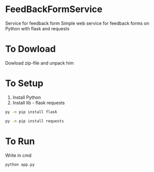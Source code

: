 # FeedBackFormService

Service for feedback form
Simple web service for feedback forms on Python with flask and requests

# To Dowload

Dowload zip-file and unpack him

# To Setup

1. Install Python
2. Install lib - flask requests

```bash
py -m pip install flask

py -m pip install requests
```

# To Run

Write in cmd

```bash
python app.py
```
